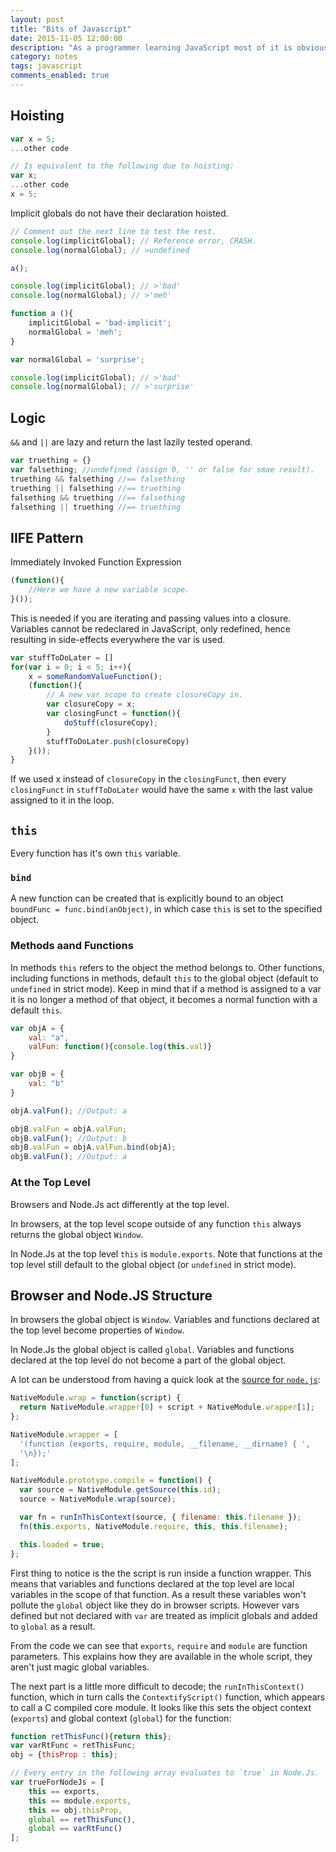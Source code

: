 ```yaml
---
layout: post
title: "Bits of Javascript"
date: 2015-11-05 12:00:00
description: "As a programmer learning JavaScript most of it is obvious and self-explanatory, however there are many little niggles and quirks that separate it from other languages. This is just some that I may need to remind myself of."
category: notes
tags: javascript
comments_enabled: true
---
```


## Hoisting

```javascript
var x = 5;
...other code

// Is equivalent to the following due to hoisting:
var x;
...other code
x = 5;
```

Implicit globals do not have their declaration hoisted.

```javascript
// Comment out the next line to test the rest.
console.log(implicitGlobal); // Reference error, CRASH.
console.log(normalGlobal); // >undefined

a();

console.log(implicitGlobal); // >'bad'
console.log(normalGlobal); // >'meh'

function a (){
    implicitGlobal = 'bad-implicit';
    normalGlobal = 'meh';
}

var normalGlobal = 'surprise';

console.log(implicitGlobal); // >'bad'
console.log(normalGlobal); // >'surprise'
```

## Logic

`&&` and `||` are lazy and return the last lazily tested operand.

```javascript
var truething = {}
var falsething; //undefined (assign 0, '' or false for smae result).
truething && falsething //== falsething
truething || falsething //== truething
falsething && truething //== falsething
falsething || truething //== truething
```

## IIFE Pattern

Immediately Invoked Function Expression

```javascript
(function(){
    //Here we have a new variable scope.    
}());   
```

This is needed if you are iterating and passing values into a closure.
Variables cannot be redeclared in JavaScript, only redefined, hence resulting in side-effects everywhere the var is used.

```javascript
var stuffToDoLater = []
for(var i = 0; i < 5; i++){
    x = someRandomValueFunction();
    (function(){
        // A new var scope to create closureCopy in.
        var closureCopy = x;
        var closingFunct = function(){
            doStuff(closureCopy);
        }
        stuffToDoLater.push(closureCopy)
    }());
}
```

If we used x instead of `closureCopy` in the `closingFunct`, then every `closingFunct` in `stuffToDoLater` would have the same `x` with the last value assigned to it in the loop.


## `this`

Every function has it's own `this` variable.

### `bind`

A new function can be created that is explicitly bound to an object `boundFunc = func.bind(anObject)`, in which case `this` is set to the specified object.

### Methods aand Functions

In methods `this` refers to the object the method belongs to. Other functions, including functions in methods, default `this` to the global object (default to `undefined` in strict mode).  Keep in mind that if a method is assigned to a var it is no longer a method of that object, it becomes a normal function with a default `this`.

```javascript
var objA = {
    val: "a",
    valFun: function(){console.log(this.val)}
}

var objB = {
    val: "b"
}

objA.valFun(); //Output: a

objB.valFun = objA.valFun;
objB.valFun(); //Output: b
objB.valFun = objA.valFun.bind(objA);
objB.valFun(); //Output: a
```

### At the Top Level

Browsers and Node.Js act differently at the top level.

In browsers, at the top level scope outside of any function `this` always returns the global object `Window`.

In Node.Js at the top level `this` is `module.exports`. Note that functions at the top level still default to the global object (or `undefined` in strict mode).


## Browser and Node.JS Structure

In browsers the global object is `Window`. Variables and functions declared at the top level become properties of `Window`.

In Node.Js the global object is called `global`. Variables and functions declared at the top level do not become a part of the global object.

 A lot can be understood from having a quick look at the [source for `node.js`](https://github.com/nodejs/node/blob/34a35919e165cba6d5972e004e6b2cbdf2f4c65a/src/node.js#L951-L968):

```javascript
NativeModule.wrap = function(script) {
  return NativeModule.wrapper[0] + script + NativeModule.wrapper[1];
};

NativeModule.wrapper = [
  '(function (exports, require, module, __filename, __dirname) { ',
  '\n});'
];

NativeModule.prototype.compile = function() {
  var source = NativeModule.getSource(this.id);
  source = NativeModule.wrap(source);

  var fn = runInThisContext(source, { filename: this.filename });
  fn(this.exports, NativeModule.require, this, this.filename);

  this.loaded = true;
};
```

First thing to notice is the the script is run inside a function wrapper. This means that variables and functions declared at the top level are local variables in the scope of that function. As a result these variables won't pollute the `global` object like they do in browser scripts. However vars defined but not declared with `var` are treated as implicit globals and added to `global` as a result.

From the code we can see that `exports`, `require` and `module` are function parameters. This explains how they are available in the whole script, they aren't just magic global variables.

The next part is a little more difficult to decode; the `runInThisContext()` function, which in turn calls the `ContextifyScript()` function, which appears to call a C compiled core module. It looks like this sets the object context (`exports`) and global context (`global`) for the function:

```javascript
function retThisFunc(){return this};
var varRtFunc = retThisFunc;
obj = {thisProp : this};

// Every entry in the following array evaluates to `true` in Node.Js.
var trueForNodeJs = [
    this == exports,
    this == module.exports,
    this == obj.thisProp,
    global == retThisFunc(),
    global == varRtFunc()
];
```
